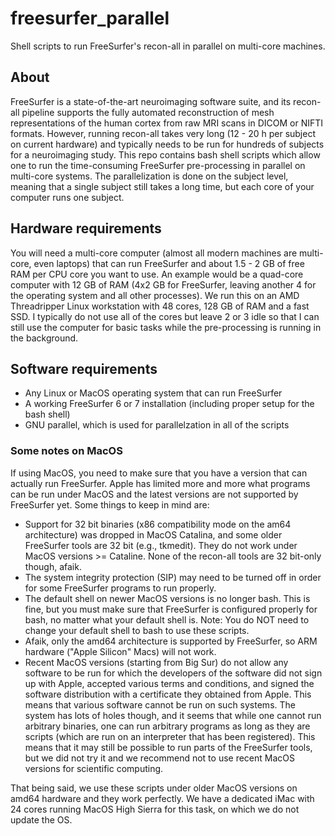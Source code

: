 # freesurfer_parallel
Shell scripts to run FreeSurfer's recon-all in parallel on multi-core machines.


## About

FreeSurfer is a state-of-the-art neuroimaging software suite, and its recon-all pipeline supports the fully automated reconstruction of mesh representations of the human cortex from raw MRI scans in DICOM or NIFTI formats. However, running recon-all takes very long (12 - 20 h per subject on current hardware) and typically needs to be run for hundreds of subjects for a neuroimaging study. This repo contains bash shell scripts which allow one to run the time-consuming FreeSurfer pre-processing in parallel on multi-core systems. The parallelization is done on the subject level, meaning that a single subject still takes a long time, but each core of your computer runs one subject.

## Hardware requirements

You will need a multi-core computer (almost all modern machines are multi-core, even laptops) that can run FreeSurfer and about 1.5 - 2 GB of free RAM per CPU core you want to use. An example would be a quad-core computer with 12 GB of RAM (4x2 GB for FreeSurfer, leaving another 4 for the operating system and all other processes). We run this on an AMD Threadripper Linux workstation with 48 cores, 128 GB of RAM and a fast SSD. I typically do not use all of the cores but leave 2 or 3 idle so that I can still use the computer for basic tasks while the pre-processing is running in the background.

## Software requirements

* Any Linux or MacOS operating system that can run FreeSurfer
* A working FreeSurfer 6 or 7 installation (including proper setup for the bash shell)
* GNU parallel, which is used for parallelzation in all of the scripts


### Some notes on MacOS

If using MacOS, you need to make sure that you have a version that can actually run FreeSurfer. Apple has limited more and more what programs can be run under MacOS and the latest versions are not supported by FreeSurfer yet. Some things to keep in mind are:

* Support for 32 bit binaries (x86 compatibility mode on the am64 architecture) was dropped in MacOS Catalina, and some older FreeSurfer tools are 32 bit (e.g., tkmedit). They do not work under MacOS versions >= Cataline. None of the recon-all tools are 32 bit-only though, afaik.
* The system integrity protection (SIP) may need to be turned off in order for some FreeSurfer programs to run properly.
* The default shell on newer MacOS versions is no longer bash. This is fine, but you must make sure that FreeSurfer is configured properly for bash, no matter what your default shell is. Note: You do NOT need to change your default shell to bash to use these scripts.
* Afaik, only the amd64 architecture is supported by FreeSurfer, so ARM hardware ("Apple Silicon" Macs) will not work.
* Recent MacOS versions (starting from Big Sur) do not allow any software to be run for which the developers of the software did not sign up with Apple, accepted various terms and conditions, and signed the software distribution with a certificate they obtained from Apple. This means that various software cannot be run on such systems. The system has lots of holes though, and it seems that while one cannot run arbitrary binaries, one can run arbitrary programs as long as they are scripts (which are run on an interpreter that has been registered). This means that it may still be possible to run parts of the FreeSurfer tools, but we did not try it and we recommend not to use recent MacOS versions for scientific computing.

That being said, we use these scripts under older MacOS versions on amd64 hardware and they work perfectly. We have a dedicated iMac with 24 cores running MacOS High Sierra for this task, on which we do not update the OS.

